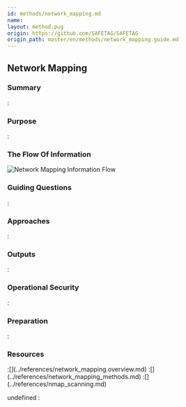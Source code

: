 ```yaml
---
id: methods/network_mapping.md
name: 
layout: method.pug
origin: https://github.com/SAFETAG/SAFETAG
origin_path: master/en/methods/network_mapping.guide.md
---
```

## Network Mapping

### Summary
:[](../methods/network_mapping/summary.md)
### Purpose
:[](../methods/network_mapping/purpose.md)
### The Flow Of Information
![Network Mapping Information Flow](images/info_flows/network_mapping.svg)

### Guiding Questions
:[](../methods/network_mapping/guiding_questions.md)
### Approaches
:[](../methods/network_mapping/approaches.md)
### Outputs
:[](../methods/network_mapping/output.md)
### Operational Security
:[](../methods/network_mapping/operational_security.md)
### Preparation
:[](../methods/network_mapping/preparation.md)




### Resources
<div class="greybox">
:[](../references/network_mapping.overview.md)
:[](../references/network_mapping_methods.md)
:[](../references/nmap_scanning.md)
</div>


undefined
:[](../references/footnotes.md)
